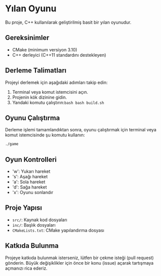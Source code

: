 # Yılan Oyunu

Bu proje, C++ kullanılarak geliştirilmiş basit bir yılan oyunudur.

## Gereksinimler

- CMake (minimum versiyon 3.10)
- C++ derleyici (C++11 standardını destekleyen)

## Derleme Talimatları

Projeyi derlemek için aşağıdaki adımları takip edin:

1. Terminal veya komut istemcisini açın.
1. Projenin kök dizinine gidin.
1. Yandaki komutu çalıştırın:`bash
bash build.sh `

## Oyunu Çalıştırma

Derleme işlemi tamamlandıktan sonra, oyunu çalıştırmak için terminal veya komut istemcisinde şu komutu kullanın:

```bash
./game
```

## Oyun Kontrolleri

- 'w': Yukarı hareket
- 's': Aşağı hareket
- 'a': Sola hareket
- 'd': Sağa hareket
- 'x': Oyunu sonlandır

## Proje Yapısı

- `src/`: Kaynak kod dosyaları
- `inc/`: Başlık dosyaları
- `CMakeLists.txt`: CMake yapılandırma dosyası

## Katkıda Bulunma

Projeye katkıda bulunmak isterseniz, lütfen bir çekme isteği (pull request) gönderin. Büyük değişiklikler için önce bir konu (issue) açarak tartışmaya açmanızı rica ederiz.
